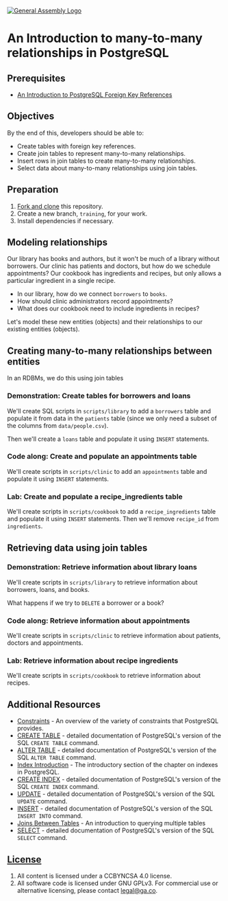 [![General Assembly Logo](https://camo.githubusercontent.com/1a91b05b8f4d44b5bbfb83abac2b0996d8e26c92/687474703a2f2f692e696d6775722e636f6d2f6b6538555354712e706e67)](https://generalassemb.ly/education/web-development-immersive)

# An Introduction to many-to-many relationships in PostgreSQL

## Prerequisites

-   [An Introduction to PostgreSQL Foreign Key References](https://github.com/ga-wdi-boston/sql-references-join)

## Objectives

By the end of this, developers should be able to:

-   Create tables with foreign key references.
-   Create join tables to represent many-to-many relationships.
-   Insert rows in join tables to create many-to-many relationships.
-   Select data about many-to-many relationships using join tables.

## Preparation

1.  [Fork and clone](https://github.com/ga-wdi-boston/meta/wiki/ForkAndClone)
    this repository.
1.  Create a new branch, `training`, for your work.
1.  Install dependencies if necessary.

## Modeling relationships

Our library has books and authors, but it won't be much of a library without
borrowers.  Our clinic has patients and doctors, but how do we schedule
appointments? Our cookbook has ingredients and recipes, but only allows a
particular ingredient in a single recipe.

-   In our library, how do we connect `borrowers` to `books`.
-   How should clinic administrators record appointments?
-   What does our cookbook need to include ingredients in recipes?

Let's model these new entities (objects) and their relationships to our
existing entities (objects).

## Creating many-to-many relationships between entities

In an RDBMs, we do this using join tables

### Demonstration: Create tables for borrowers and loans

We'll create SQL scripts in `scripts/library` to add a `borrowers` table and
populate it from data in the `patients` table (since we only need a subset of
the columns from `data/people.csv`).

Then we'll create a `loans` table and populate it using `INSERT` statements.

### Code along: Create and populate an appointments table

We'll create scripts in `scripts/clinic` to add an `appointments` table and
populate it using `INSERT` statements.

### Lab: Create and populate a recipe_ingredients table

We'll create scripts in `scripts/cookbook` to add a `recipe_ingredients` table
and populate it using `INSERT` statements.  Then we'll remove `recipe_id` from
`ingredients`.

## Retrieving data using join tables

### Demonstration: Retrieve information about library loans

We'll create scripts in `scripts/library` to retrieve information about
borrowers, loans, and books.

What happens if we try to `DELETE` a borrower or a book?

### Code along: Retrieve information about appointments

We'll create scripts in `scripts/clinic` to retrieve information about patients,
doctors and appointments.

### Lab: Retrieve information about recipe ingredients

We'll create scripts in `scripts/cookbook` to retrieve information about
recipes.

## Additional Resources

-   [Constraints](http://www.postgresql.org/docs/9.6/static/ddl-constraints.html) -
 An overview of the variety of constraints that PostgreSQL provides.
-   [CREATE TABLE](http://www.postgresql.org/docs/9.6/static/sql-createtable.html) -
 detailed documentation of PostgreSQL's version of
 the SQL `CREATE TABLE` command.
-   [ALTER TABLE](http://www.postgresql.org/docs/9.6/static/sql-altertable.html) -
 detailed documentation of PostgreSQL's version of the
 SQL `ALTER TABLE` command.
-   [Index Introduction](http://www.postgresql.org/docs/9.6/static/indexes-intro.html) -
 The introductory section of the chapter on indexes in PostgreSQL.
-   [CREATE INDEX](http://www.postgresql.org/docs/9.6/static/sql-createindex.html) -
 detailed documentation of PostgreSQL's version of the
  SQL `CREATE INDEX` command.
-   [UPDATE](http://www.postgresql.org/docs/9.6/static/sql-update.html) -
 detailed documentation of PostgreSQL's version of the SQL `UPDATE` command.
-   [INSERT](http://www.postgresql.org/docs/9.6/static/sql-insert.html) -
 detailed documentation of PostgreSQL's version of the
  SQL `INSERT INTO` command.
-   [Joins Between Tables](http://www.postgresql.org/docs/9.6/static/tutorial-join.html) -
 An introduction to querying multiple tables
-   [SELECT](http://www.postgresql.org/docs/9.6/static/sql-select.html) -
 detailed documentation of PostgreSQL's version of the SQL `SELECT` command.

## [License](LICENSE)

1.  All content is licensed under a CC­BY­NC­SA 4.0 license.
1.  All software code is licensed under GNU GPLv3. For commercial use or
    alternative licensing, please contact legal@ga.co.
